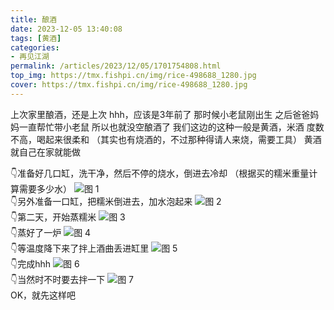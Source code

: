```yaml
---
title: 酿酒
date: 2023-12-05 13:40:08
tags: [黄酒]
categories: 
- 再见江湖
permalink: /articles/2023/12/05/1701754808.html
top_img: https://tmx.fishpi.cn/img/rice-498688_1280.jpg
cover: https://tmx.fishpi.cn/img/rice-498688_1280.jpg
---
```


上次家里酿酒，还是上次
hhh，应该是3年前了
那时候小老鼠刚出生
之后爸爸妈妈一直帮忙带小老鼠
所以也就没空酿酒了
我们这边的这种一般是黄酒，米酒
度数不高，喝起来很柔和
（其实也有烧酒的，不过那种得请人来烧，需要工具）
黄酒就自己在家就能做

👇准备好几口缸，洗干净，然后不停的烧水，倒进去冷却
（根据买的糯米重量计算需要多少水）
![图 1](https://tmx.fishpi.cn/img/pic_1701755513316.png)  
👇另外准备一口缸，把糯米倒进去，加水泡起来
![图 2](https://tmx.fishpi.cn/img/pic_1701755597870.png)  
👇第二天，开始蒸糯米
![图 3](https://tmx.fishpi.cn/img/pic_1701755730779.png)  
👇蒸好了一炉
![图 4](https://tmx.fishpi.cn/img/pic_1701755771403.png)  
👇等温度降下来了拌上酒曲丢进缸里
![图 5](https://tmx.fishpi.cn/img/pic_1701755807425.png)  
👇完成hhh
![图 6](https://tmx.fishpi.cn/img/pic_1701755886888.png)  
👇当然时不时要去拌一下
![图 7](https://tmx.fishpi.cn/img/pic_1701755920775.png)  
OK，就先这样吧
